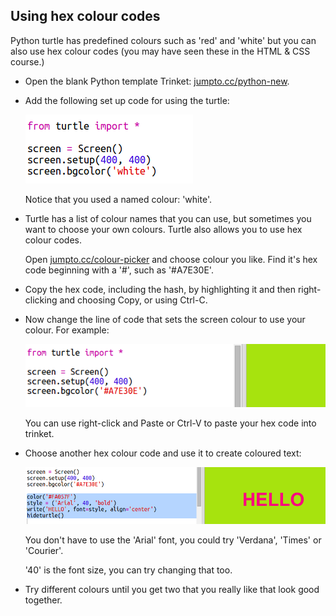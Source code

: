 ## Using hex colour codes

Python turtle has predefined colours such as 'red' and 'white' but you can also use hex colour codes (you may have seen these in the HTML & CSS course.)

+ Open the blank Python template Trinket: <a href="http://jumpto.cc/python-new" target="_blank">jumpto.cc/python-new</a>.

+ Add the following set up code for using the turtle:
    
    ![screenshot](images/colourful-setup.png)
    
    Notice that you used a named colour: 'white'.

+ Turtle has a list of colour names that you can use, but sometimes you want to choose your own colours. Turtle also allows you to use hex colour codes.
    
    Open <a href="http://jumpto.cc/colour-picker" target="_blank">jumpto.cc/colour-picker</a> and choose colour you like. Find it's hex code beginning with a '#', such as '#A7E30E'.

+ Copy the hex code, including the hash, by highlighting it and then right-clicking and choosing Copy, or using Ctrl-C.

+ Now change the line of code that sets the screen colour to use your colour. For example:
    
    ![screenshot](images/colourful-background.png)
    
    You can use right-click and Paste or Ctrl-V to paste your hex code into trinket.

+ Choose another hex colour code and use it to create coloured text:
    
    ![screenshot](images/colourful-write.png)
    
    You don't have to use the 'Arial' font, you could try 'Verdana', 'Times' or 'Courier'.
    
    '40' is the font size, you can try changing that too.

+ Try different colours until you get two that you really like that look good together.